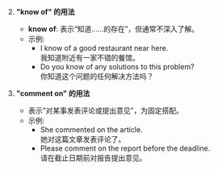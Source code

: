 2. **"know of" 的用法**  
   - **know of**: 表示“知道……的存在”，但通常不深入了解。  
   - 示例:  
     - I know of a good restaurant near here.  
       我知道附近有一家不错的餐馆。  
     - Do you know of any solutions to this problem?  
       你知道这个问题的任何解决方法吗？

3. **"comment on" 的用法**  
   - 表示“对某事发表评论或提出意见”，为固定搭配。  
   - 示例:  
     - She commented on the article.  
       她对这篇文章发表评论了。  
     - Please comment on the report before the deadline.  
       请在截止日期前对报告提出意见。
